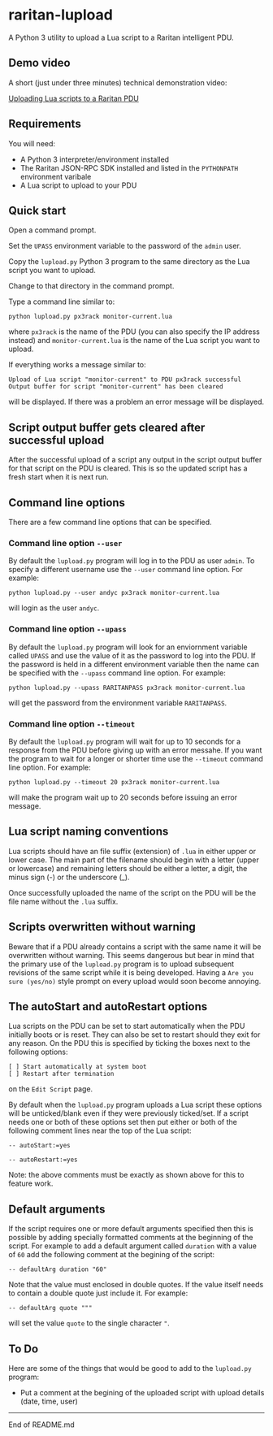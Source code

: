 # raritan-lupload

A Python 3 utility to upload a Lua script to a Raritan intelligent PDU.

## Demo video

A short (just under three minutes) technical demonstration video:

[Uploading Lua scripts to a Raritan PDU](https://www.youtube.com/watch?v=UCAHhq7aKLY)

## Requirements

You will need:

+ A Python 3 interpreter/environment installed
+ The Raritan JSON-RPC SDK installed and listed in the `PYTHONPATH` environment varibale
+ A Lua script to upload to your PDU

## Quick start

Open a command prompt.

Set the `UPASS` environment variable to the password of the `admin` user.

Copy the `lupload.py` Python 3 program to the same directory as the Lua script
you want to upload.

Change to that directory in the command prompt.

Type a command line similar to:

```
python lupload.py px3rack monitor-current.lua
```

where `px3rack` is the name of the PDU (you can also specify the IP address instead) and
`monitor-current.lua` is the name of the Lua script you want to upload.

If everything works a message similar to:

```
Upload of Lua script "monitor-current" to PDU px3rack successful
Output buffer for script "monitor-current" has been cleared
```

will be displayed. If there was a problem an error
message will be displayed.

## Script output buffer gets cleared after successful upload

After the successful upload of a script any output in the script output buffer
for that script on the PDU is cleared. This is so the updated script has a fresh start
when it is next run.

## Command line options

There are a few command line options that can be specified.

### Command line option `--user`

By default the `lupload.py` program will log in to the PDU as user `admin`. To specify
a different username use the `--user` command line option. For example:

```
python lupload.py --user andyc px3rack monitor-current.lua
```

will login as the user `andyc`.

### Command line option `--upass`

By default the `lupload.py` program will look for an enviornment variable called `UPASS`
and use the value of it as the password to log into the PDU. If the password is held
in a different environment variable then the name can be specified with the
`--upass` command line option. For example:

```
python lupload.py --upass RARITANPASS px3rack monitor-current.lua
```

will get the password from the environment variable `RARITANPASS`.

### Command line option `--timeout`

By default the `lupload.py` program will wait for up to 10 seconds for a response from
the PDU before giving up with an error messahe. If you want the program to
wait for a longer or shorter time use the `--timeout` command line option.  For
example:

```
python lupload.py --timeout 20 px3rack monitor-current.lua
```

will make the program wait up to 20 seconds before issuing an error message.

## Lua script naming conventions

Lua scripts should have an file suffix (extension) of `.lua` in either upper or lower case.
The main part of the filename should begin with a letter (upper or lowercase) and remaining
letters should be either a letter, a digit, the minus sign (-) or the underscore (_).

Once successfully uploaded the name of the script on the PDU will be the file name
without the `.lua` suffix.

## Scripts overwritten without warning

Beware that if a PDU already contains a script with the same name it will be
overwritten without warning. This seems dangerous but bear in mind that the primary
use of the `lupload.py` program is to upload subsequent revisions of the same
script while it is being developed. Having a `Are you sure (yes/no)` style prompt
on every upload would soon become annoying.

## The autoStart and autoRestart options

Lua scripts on the PDU can be set to start automatically when the PDU initially boots
or is reset. They can also be set to restart should they exit for any reason. On the PDU
this is specified by ticking the boxes next to the following options:

```
[ ] Start automatically at system boot
[ ] Restart after termination
```

on the `Edit Script` page.

By default when the `lupload.py` program uploads a Lua script these options will be
unticked/blank even if they were previously ticked/set. If a script needs one or both
of these options set then put either or both of the following comment lines near the
top of the Lua script:

```
-- autoStart:=yes
```

```
-- autoRestart:=yes
```

Note: the above comments must be exactly as shown above for this to feature work.

## Default arguments

If the script requires one or more default arguments specified then this is possible
by adding specially formatted comments at the beginning of the script. For example
to add a default argument called `duration` with a value of `60` add the following
comment at the begining of the script:

```
-- defaultArg duration "60"
```

Note that the value must enclosed in double quotes. If the value itself needs to
contain a double quote just include it. For example:

```
-- defaultArg quote """
```

will set the value `quote` to the single character `"`.

## To Do

Here are some of the things that would be good to add to the `lupload.py` program:

+ Put a comment at the begining of the uploaded script with upload details (date, time, user)


----------------------------------------------------------------------

End of README.md
